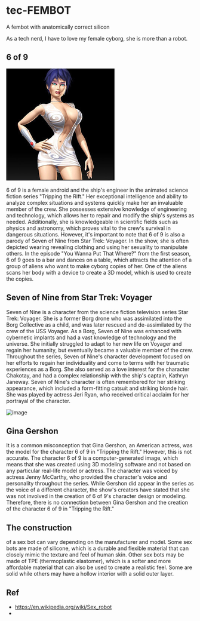 # tec-FEMBOT
A fembot with anatomically correct silicon 

As a tech nerd, I have to love my female cyborg, she is more than a robot. 

 
 
 ## 6 of 9
![](https://github.com/SteveJustin1963/tec-FEMBOT/blob/master/pics/pic1.jpg)

6 of 9 is a female android and the ship's engineer in the animated science fiction series "Tripping the Rift." Her exceptional intelligence and ability to analyze complex situations and systems quickly make her an invaluable member of the crew. She possesses extensive knowledge of engineering and technology, which allows her to repair and modify the ship's systems as needed. Additionally, she is knowledgeable in scientific fields such as physics and astronomy, which proves vital to the crew's survival in dangerous situations. However, it's important to note that 6 of 9 is also a parody of Seven of Nine from Star Trek: Voyager. In the show, she is often depicted wearing revealing clothing and using her sexuality to manipulate others. In the episode "You Wanna Put That Where?" from the first season, 6 of 9 goes to a bar and dances on a table, which attracts the attention of a group of aliens who want to make cyborg copies of her. One of the aliens scans her body with a device to create a 3D model, which is used to create the copies.


## Seven of Nine from Star Trek: Voyager
Seven of Nine is a character from the science fiction television series Star Trek: Voyager. She is a former Borg drone who was assimilated into the Borg Collective as a child, and was later rescued and de-assimilated by the crew of the USS Voyager. As a Borg, Seven of Nine was enhanced with cybernetic implants and had a vast knowledge of technology and the universe. She initially struggled to adapt to her new life on Voyager and regain her humanity, but eventually became a valuable member of the crew. Throughout the series, Seven of Nine's character development focused on her efforts to regain her individuality and come to terms with her traumatic experiences as a Borg. She also served as a love interest for the character Chakotay, and had a complex relationship with the ship's captain, Kathryn Janeway. Seven of Nine's character is often remembered for her striking appearance, which included a form-fitting catsuit and striking blonde hair. She was played by actress Jeri Ryan, who received critical acclaim for her portrayal of the character.

![image](https://user-images.githubusercontent.com/58069246/220515207-708ac382-f796-4c6e-8830-a13f9be4e8a2.png)


## Gina Gershon
It is a common misconception that Gina Gershon, an American actress, was the model for the character 6 of 9 in "Tripping the Rift." However, this is not accurate. The character 6 of 9 is a computer-generated image, which means that she was created using 3D modeling software and not based on any particular real-life model or actress. The character was voiced by actress Jenny McCarthy, who provided the character's voice and personality throughout the series.
While Gershon did appear in the series as the voice of a different character, the show's creators have stated that she was not involved in the creation of 6 of 9's character design or modeling. Therefore, there is no connection between Gina Gershon and the creation of the character 6 of 9 in "Tripping the Rift."

## The construction 
of a sex bot can vary depending on the manufacturer and model. Some sex bots are made of silicone, which is a durable and flexible material that can closely mimic the texture and feel of human skin. Other sex bots may be made of TPE (thermoplastic elastomer), which is a softer and more affordable material that can also be used to create a realistic feel. Some are solid while others may have a hollow interior with a solid outer layer. 

## Ref 
- https://en.wikipedia.org/wiki/Sex_robot
- 
